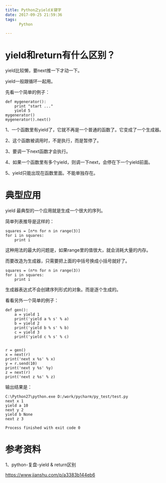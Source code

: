 ```yaml
---
title: Python之yield关键字
date: 2017-09-25 21:59:36
tags:
	  Python

---
```




# yield和return有什么区别？

yield比较懒，要next推一下才动一下。

yield一般跟循环一起用。





先看一个简单的例子：

```
def mygenerator():
    print "start ..."
    yield 5
mygenerator()
mygenerator().next()
```

1、一个函数里有yield了，它就不再是一个普通的函数了。它变成了一个生成器。

2、这个函数被调用时，不是执行，而是暂停了。

3、要调一下next函数才会执行。

4、如果一个函数里有多个yield，则调一下next，会停在下一个yield前面。

5、yield只能出现在函数里面。不能单独存在。



# 典型应用

yield 最典型的一个应用就是生成一个很大的序列。

简单列表推导是这样的：

```
squares = [n*n for n in range(3)]
for i in squares:
    print i
```

这种用法的最大的问题是，如果range里的值很大，就会消耗大量的内存。

而要改造为生成器，只需要把上面的中括号换成小括号就好了。

```
squares = (n*n for n in range(3))
for i in squares:
    print i
```

生成器表达式不会创建序列形式的对象。而是逐个生成的。





看看另外一个简单的例子：

```
def gen():
    a = yield 1
    print('yield a % s' % a)
    b = yield 2
    print('yield b % s' % b)
    c = yield 3
    print('yield c % s' % c)


r = gen()
x = next(r)
print('next x %s' % x)
y = r.send(10)
print('next y %s' %y)
z = next(r)
print('next z %s' % z)
```

输出结果是：

```
C:\Python27\python.exe D:/work/pycharm/py_test/test.py
next x 1
yield a 10
next y 2
yield b None
next z 3

Process finished with exit code 0
```



# 参考资料

1、python-复盘-yield & return区别

https://www.jianshu.com/p/a3383b144eb6